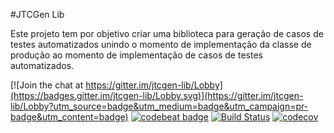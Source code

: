#JTCGen Lib

Este projeto tem por objetivo criar uma biblioteca para geração de casos de testes automatizados unindo o momento de implementação da classe de produção ao momento de implementação de casos de testes automatizados.

[![Join the chat at https://gitter.im/jtcgen-lib/Lobby](https://badges.gitter.im/jtcgen-lib/Lobby.svg)](https://gitter.im/jtcgen-lib/Lobby?utm_source=badge&utm_medium=badge&utm_campaign=pr-badge&utm_content=badge)
[![codebeat badge](https://codebeat.co/badges/0f95f14f-9731-4e3e-8b5b-52d6b396a3fc)](https://codebeat.co/projects/github-com-rgoncalves94-jtcgen)  [![Build Status](https://travis-ci.org/rgoncalves94/jtcgen.svg?branch=master)](https://travis-ci.org/rgoncalves94/jtcgen)  [![codecov](https://codecov.io/gh/rgoncalves94/jtcgen/branch/master/graph/badge.svg)](https://codecov.io/gh/rgoncalves94/jtcgen)
